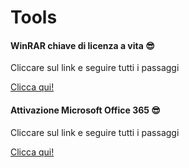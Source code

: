 # Tools


#### WinRAR chiave di licenza a vita :sunglasses:

Cliccare sul link e seguire tutti i passaggi 

[Clicca qui!](https://github.com/Emanuele-Chiummo/Tools/blob/eea8f65e0c8f1700393e8e97489eaa6c57c361cb/WinRar%20license%20key.md)

#### Attivazione Microsoft Office 365 :sunglasses:

Cliccare sul link e seguire tutti i passaggi 

[Clicca qui!](https://github.com/Emanuele-Chiummo/Office-365-activation/blob/1cf3ad7c8256f23460642cc67afbb9c81d5a893b/office%20365%20activation.md)



